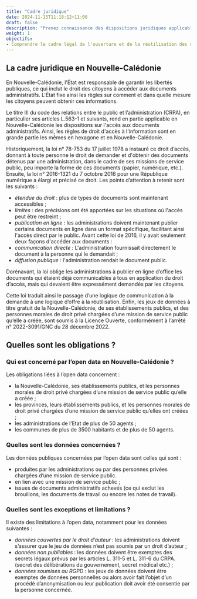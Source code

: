 ```yaml
---
title: "Cadre juridique"
date: 2024-11-15T11:18:12+11:00
draft: false
description: "Prenez connaissance des dispositions juridiques applicables en Nouvelle-Calédonie"
weight: 1
objectifs:
- Comprendre le cadre légal de l'ouverture et de la réutilisation des données publiques en Nouvelle-Calédonie.
---
```



## La cadre juridique en Nouvelle-Calédonie
En Nouvelle-Calédonie, l'État est responsable de garantir les libertés publiques, ce qui inclut le droit des citoyens à accéder aux documents administratifs. L'État fixe ainsi les règles sur comment et dans quelle mesure les citoyens peuvent obtenir ces informations.

Le titre III du code des relations entre le public et l’administration (CRPA), en particulier ses articles L.563-1 et suivants, rend en partie applicable en Nouvelle-Calédonie les dispositions sur l'accès aux documents administratifs. Ainsi, les règles de droit d'accès à l'information sont en grande partie les mêmes en hexagone et en Nouvelle-Calédonie. 

Historiquement, la loi n° 78-753 du 17 juillet 1978 a instauré ce droit d’accès, donnant à toute personne le droit de demander et d'obtenir des documents détenus par une administration, dans le cadre de ses missions de service public, peu importe la forme de ces documents (papier, numérique, etc.).
Ensuite, la loi n° 2016-1321 du 7 octobre 2016 pour une République numérique a élargi et précisé ce droit. Les points d’attention à retenir sont les suivants :
- *étendue du droit* : plus de types de documents sont maintenant accessibles ;
- *limites* : des précisions ont été apportées sur les situations où l'accès peut être restreint ;
- *publication en ligne* : les administrations doivent maintenant publier certains documents en ligne dans un format spécifique, facilitant ainsi l'accès direct par le public.
Avant cette loi de 2016, il y avait seulement deux façons d'accéder aux documents :
- *communication directe* : L'administration fournissait directement le document à la personne qui le demandait ;
- *diffusion publique* : l'administration rendait le document public. 

Dorénavant, la loi oblige les administrations à publier en ligne d’office les documents qui étaient déjà communicables à tous en application du droit d’accès, mais qui devaient être expressément demandés par les citoyens.

Cette loi traduit ainsi le passage d’une logique de communication à la demande à une logique d’offre à la réutilisation.
Enfin, les jeux de données à titre gratuit de la Nouvelle-Calédonie, de ses établissements publics, et des personnes morales de droit privé chargées d’une mission de service public qu’elle a créée, sont soumis à la Licence Ouverte, conformément à l’arrêté n° 2022-3091/GNC du 28 décembre 2022.

## Quelles sont les obligations ?

### Qui est concerné par l’open data en Nouvelle-Calédonie ?
Les obligations liées à l’open data concernent : 
- la Nouvelle-Calédonie, ses établissements publics, et les personnes morales de droit privé chargées d’une mission de service public qu’elle a créée ; 
- les provinces, leurs établissements publics, et les personnes morales de droit privé chargées d’une mission de service public qu’elles ont créées ; 
- les administrations de l’Etat de plus de 50 agents ; 
- les communes de plus de 3500 habitants et de plus de 50 agents. 

### Quelles sont les données concernées ? 
Les données publiques concernées par l’open data sont celles qui sont : 
- produites par les administrations ou par des personnes privées chargées d’une mission de service public. 
- en lien avec une mission de service public ; 
- issues de documents administratifs achevés (ce qui exclut les brouillons, les documents de travail ou encore les notes de travail).

### Quelles sont les exceptions et limitations ?
Il existe des limitations à l’open data, notamment pour les données suivantes : 
- *données couvertes par le droit d’auteur* : les administrations doivent s’assurer que le jeu de données n’est pas soumis par un droit d’auteur ; 
- *données non publiables* : les données doivent être exemptes des secrets légaux prévus par les articles L. 311-5 et L. 311-6 du CRPA. (secret des délibérations du gouvernement, secret médical etc.) ;
- *données soumises au RGPD* : les jeux de données doivent être exemptes de données personnelles ou alors avoir fait l’objet d’un procédé d’anonymisation ou leur publication doit avoir été consentie par la personne concernée. 

